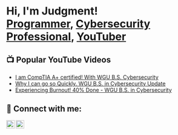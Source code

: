 <h1>Hi, I'm Judgment! <br/><a href="http://github.com/TheBestNinja">Programmer</a>, <a href="https://www.linkedin.com/in/judgmentsmith/">Cybersecurity Professional</a>, <a href="https://www.youtube.com/@T-rexdestructions">YouTuber</a></h1>


<h2>📺 Popular YouTube Videos</h2>

- [I am CompTIA A+ certified! With WGU B.S. Cybersecurity](https://youtu.be/sZiD3GZSPe0)
- [Why I can go so Quickly. WGU B.S. in Cybersecurity Update](https://youtu.be/MdgFjN3mP7A)
- [Experiencing Burnout! 40% Done - WGU B.S. in Cybersecurity](https://youtu.be/nXYM1A16QmQ)


<h2> 🤳 Connect with me:</h2>

[<img align="left" alt="JoshMadakor | YouTube" width="22px" src="https://cdn.jsdelivr.net/npm/simple-icons@v3/icons/youtube.svg" />][youtube]
[<img align="left" alt="JoshMadakor | LinkedIn" width="22px" src="https://cdn.jsdelivr.net/npm/simple-icons@v3/icons/linkedin.svg" />][linkedin]

[youtube]: https://www.youtube.com/@T-rexdestructions
[linkedin]: https://www.linkedin.com/in/judgmentsmith

<!--
**joshmadakor1/joshmadakor1** is a ✨ _special_ ✨ repository because its `README.md` (this file) appears on your GitHub profile.

Here are some ideas to get you started:

- 🔭 I’m currently working on ...
- 🌱 I’m currently learning ...
- 👯 I’m looking to collaborate on ...
- 🤔 I’m looking for help with ...
- 💬 Ask me about WGU or ChatGPT3
- 📫 How to reach me: ...
- ⚡ Fun facts: I was homeschooled and got my Bachelor in Cybersecurity at 19 years old. I'm the oldest of 7 boys.
-->

